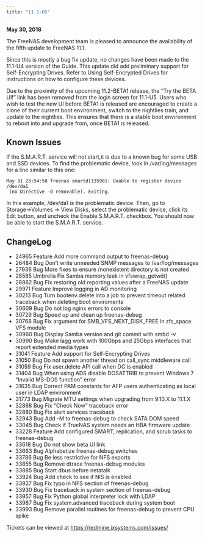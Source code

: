 ```yaml
---
title: "11.1-U5"
---
```


**May 30, 2018**

The FreeNAS development team is pleased to announce the availability of the fifth update to FreeNAS 11.1.

Since this is mostly a bug fix update, no changes have been made to the 11.1-U4 version of the Guide. This update did add preliminary support for Self-Encrypting Drives. Refer to Using Self-Encrypted Drives for instructions on how to configure these devices.

Due to the proximity of the upcoming 11.2-BETA1 release, the “Try the BETA UI!” link has been removed from the login screen for 11.1-U5. Users who wish to test the new UI before BETA1 is released are encouraged to create a clone of their current boot environment, switch to the nightlies train, and update to the nightlies. This ensures that there is a stable boot environment to reboot into and upgrade from, once BETA1 is released.

## Known Issues

If the S.M.A.R.T. service will not start,it is due to a known bug for some USB and SSD devices. To find the problematic device, look in /var/log/messages for a line similar to this one:

```
May 31 23:54:58 freenas smartd[13590]: Unable to register device /dev/da1
 (no Directive -d removable). Exiting.
```

In this example, /dev/da1 is the problematic device.  Then, go to Storage→Volumes → View Disks, select the problematic device, click its Edit button, and uncheck the Enable S.M.A.R.T. checkbox. You should now be able to start the S.M.A.R.T. service.

## ChangeLog

+ 24965	Feature	Add more command output to freenas-debug
+ 26484	Bug	Don’t write unneeded SNMP messages to /var/log/messages
+ 27936	Bug	More fixes to ensure /nonexistent directory is not created
+ 28585	Umbrella	Fix Samba memory leak in vfswrap_getwd()
+ 28862	Bug	Fix restoring old reporting values after a FreeNAS update
+ 29971	Feature	Improve logging in AD monitoring
+ 30213	Bug	Turn bootenv.delete into a job to prevent timeout related traceback when deleting boot enviroments
+ 30609	Bug	Do not log nginx errors to console
+ 30729	Bug	Speed up and clean up freenas-debug
+ 30768	Bug	Fix argument for SMB_VFS_NEXT_DISK_FREE in zfs_space VFS module
+ 30960	Bug	Display Samba version and git commit with smbd -v
+ 30990	Bug	Make lagg work with 100Gbps and 25Gbps interfaces that report extended media types
+ 31041	Feature	Add support for Self-Encrypting Drives
+ 31050	Bug	Do not spawn another thread on call_sync middleware call
+ 31059	Bug	Fix user.delete API call when DC is enabled
+ 31404	Bug	When using ADS disable DOSATTRIB to prevent Windows 7 “Invalid MS-DOS function” error
+ 31635	Bug	Correct PAM constants for AFP users authenticating as local user in LDAP environment
+ 31773	Bug	Migrate MTU settings when upgrading from 9.10.X to 11.1.X
+ 32868	Bug	Fix “Check Now” traceback error
+ 32880	Bug	Fix alert services traceback
+ 32943	Bug	Add -M to freenas-debug to check SATA DOM speed
+ 33045	Bug	Check if TrueNAS system needs an HBA firmware update
+ 33228	Feature	Add configured SMART, replication, and scrub tasks to freenas-debug
+ 33618	Bug	Do not show beta UI link
+ 33663	Bug	Alphabetize freenas-debug switches
+ 33786	Bug	Be less restrictive for NFS exports
+ 33855	Bug	Remove dtrace freenas-debug modules
+ 33885	Bug	Start dbus before netatalk
+ 33924	Bug	Add check to see if NIS is enabled
+ 33927	Bug	Fix typo in NFS section of freenas-debug
+ 33930	Bug	Fix traceback in system section of freenas-debug
+ 33957	Bug	Fix Python global interpreter lock with LDAP
+ 33987	Bug	Fix system.advanced traceback during system boot
+ 33993	Bug	Remove parallel routines for freenas-debug to prevent CPU spike

Tickets can be viewed at https://redmine.ixsystems.com/issues/